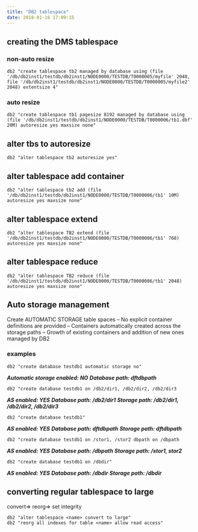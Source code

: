 ```yaml
---
title: "DB2 tablespace"
date: 2018-01-16 17:09:15
---
```

## creating the DMS tablespace
### non-auto resize
```
db2 "create tablespace tb2 managed by database using (file '/db/db2inst1/testdb/db2inst1/NODE0000/TESTDB/T0000005/myfile' 2048, file '/db/db2inst1/testdb/db2inst1/NODE0000/TESTDB/T0000005/myfile2' 2048) extentsize 4"
```

### auto resize
```
db2 "create tablespace tb1 pagesize 8192 managed by database using (file '/db/db2inst1/testdb/db2inst1/NODE0000/TESTDB/T0000006/tb1.dbf' 20M) autoresize yes maxsize none"
```

## alter tbs to autoresize
```
db2 "alter tablespace tb2 autoresize yes"
```

## alter tablespace add container
```
db2 "alter tablespace tb2 add (file '/db/db2inst1/testdb/db2inst1/NODE0000/TESTDB/T0000006/tb1' 10M) autoresize yes maxsize none"
```

## alter tablespace extend
```
db2 "alter tablespace TB2 extend (file '/db/db2inst1/testdb/db2inst1/NODE0000/TESTDB/T0000006/tb1' 768) autoresize yes maxsize none"
```

## alter tablespace reduce
```
db2 "alter tablespace TB2 reduce (file '/db/db2inst1/testdb/db2inst1/NODE0000/TESTDB/T0000006/tb1' 2048) autoresize yes maxsize none"
```


## Auto storage management
Create AUTOMATIC STORAGE table spaces
– No explicit container definitions are provided
– Containers automatically created across the storage paths
– Growth of existing containers and addition of new ones managed by DB2

### examples
```
db2 "create database testdb1 automatic storage no"
```
***Automatic storage enabled: NO***
***Database path: dftdbpath***

```
db2 "create database testdb1 on /db2/dir1, /db2/dir2, /db2/dir3
```
***AS enabled: YES***
***Database path: /db2/dir1***
***Storage path: /db2/dir1, /db2/dir2, /db2/dir3***

```
db2 "create database testdb1"
```
***AS enabled: YES***
***Database path: dftdbpath***
***Storage path: dftdbpath***

```
db2 "create database testdb1 on /stor1, /stor2 dbpath on /dbpath
```
***AS enabled: YES***
***Database path: /dbpath***
***Storage path: /stor1, stor2***

```
db2 "create database testdb1 on /dbdir"
```
***AS enabled: YES***
***Database path: /dbdir***
***Storage path: /dbdir***

## converting regular tablespace to large
convert=> reorg=> set integrity
```
db2 "alter tablespace <name> convert to large"
db2 "reorg all indexes for table <name> allow read access"
```


